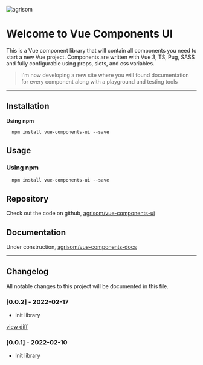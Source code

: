 ![agrisom](https://avatars.githubusercontent.com/u/53232793?v=4)

# Welcome to Vue Components UI

This is a Vue component library that will contain all components you need to start a new Vue project. Components are written with Vue 3, TS, Pug, SASS and fully configurable using props, slots, and css variables.

> I'm now developing a new site where you will found documentation for every component along with a playground and testing tools

---

## Installation
**Using npm**
```
  npm install vue-components-ui --save
```

## Usage
### Using npm
```
  npm install vue-components-ui --save
```

## Repository
Check out the code on github, [agrisom/vue-components-ui](https://github.com/agrisom/vue-components-ui)

## Documentation
Under construction, [agrisom/vue-components-docs](https://github.com/agrisom/vue-components-docs)

---

## Changelog
All notable changes to this project will be documented in this file.
### [0.0.2] - 2022-02-17
- Init library

[view diff](https://github.com/standard/standard/compare/v3.9.0...v4.0.0)

### [0.0.1] - 2022-02-10
- Init library